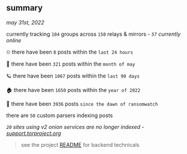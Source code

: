 
## summary
_may 31st, 2022_

currently tracking `104` groups across `150` relays & mirrors - _`57` currently online_

⏲ there have been `8` posts within the `last 24 hours`

🦈 there have been `321` posts within the `month of may`

🪐 there have been `1067` posts within the `last 90 days`

🏚 there have been `1650` posts within the `year of 2022`

🦕 there have been `3936` posts `since the dawn of ransomwatch`

there are `50` custom parsers indexing posts

_`20` sites using v2 onion services are no longer indexed - [support.torproject.org](https://support.torproject.org/onionservices/v2-deprecation/)_

> see the project [README](https://github.com/joshhighet/ransomwatch#ransomwatch--) for backend technicals

